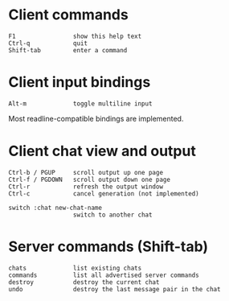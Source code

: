 
# Client commands

    F1                show this help text
    Ctrl-q            quit
    Shift-tab         enter a command

# Client input bindings

    Alt-m             toggle multiline input

Most readline-compatible bindings are implemented.

# Client chat view and output

    Ctrl-b / PGUP     scroll output up one page
    Ctrl-f / PGDOWN   scroll output down one page
    Ctrl-r            refresh the output window
    Ctrl-c            cancel generation (not implemented)

    switch :chat new-chat-name
                      switch to another chat

# Server commands (Shift-tab)

    chats             list existing chats
    commands          list all advertised server commands
    destroy           destroy the current chat
    undo              destroy the last message pair in the chat
